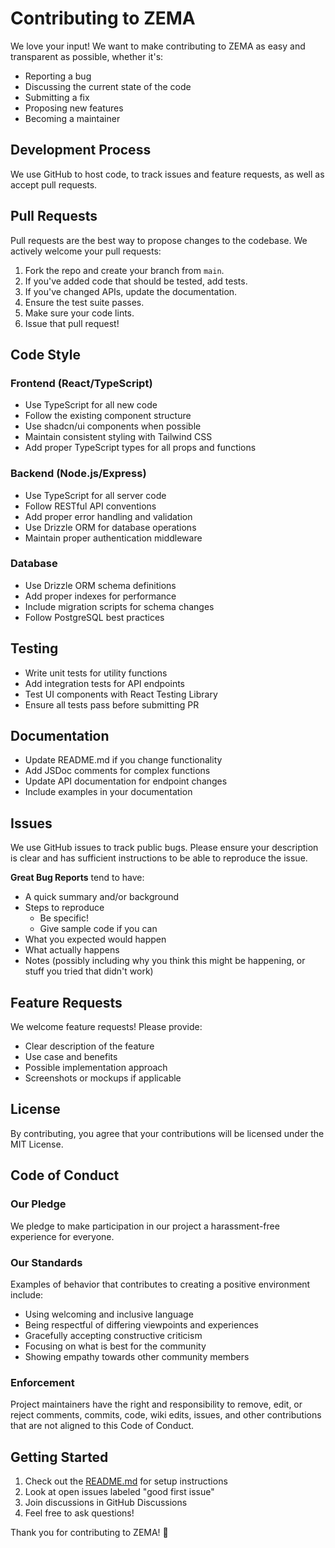 # Contributing to ZEMA

We love your input! We want to make contributing to ZEMA as easy and transparent as possible, whether it's:

- Reporting a bug
- Discussing the current state of the code
- Submitting a fix
- Proposing new features
- Becoming a maintainer

## Development Process

We use GitHub to host code, to track issues and feature requests, as well as accept pull requests.

## Pull Requests

Pull requests are the best way to propose changes to the codebase. We actively welcome your pull requests:

1. Fork the repo and create your branch from `main`.
2. If you've added code that should be tested, add tests.
3. If you've changed APIs, update the documentation.
4. Ensure the test suite passes.
5. Make sure your code lints.
6. Issue that pull request!

## Code Style

### Frontend (React/TypeScript)
- Use TypeScript for all new code
- Follow the existing component structure
- Use shadcn/ui components when possible
- Maintain consistent styling with Tailwind CSS
- Add proper TypeScript types for all props and functions

### Backend (Node.js/Express)
- Use TypeScript for all server code
- Follow RESTful API conventions
- Add proper error handling and validation
- Use Drizzle ORM for database operations
- Maintain proper authentication middleware

### Database
- Use Drizzle ORM schema definitions
- Add proper indexes for performance
- Include migration scripts for schema changes
- Follow PostgreSQL best practices

## Testing

- Write unit tests for utility functions
- Add integration tests for API endpoints
- Test UI components with React Testing Library
- Ensure all tests pass before submitting PR

## Documentation

- Update README.md if you change functionality
- Add JSDoc comments for complex functions
- Update API documentation for endpoint changes
- Include examples in your documentation

## Issues

We use GitHub issues to track public bugs. Please ensure your description is
clear and has sufficient instructions to be able to reproduce the issue.

**Great Bug Reports** tend to have:

- A quick summary and/or background
- Steps to reproduce
  - Be specific!
  - Give sample code if you can
- What you expected would happen
- What actually happens
- Notes (possibly including why you think this might be happening, or stuff you tried that didn't work)

## Feature Requests

We welcome feature requests! Please provide:

- Clear description of the feature
- Use case and benefits
- Possible implementation approach
- Screenshots or mockups if applicable

## License

By contributing, you agree that your contributions will be licensed under the MIT License.

## Code of Conduct

### Our Pledge

We pledge to make participation in our project a harassment-free experience for everyone.

### Our Standards

Examples of behavior that contributes to creating a positive environment include:

- Using welcoming and inclusive language
- Being respectful of differing viewpoints and experiences
- Gracefully accepting constructive criticism
- Focusing on what is best for the community
- Showing empathy towards other community members

### Enforcement

Project maintainers have the right and responsibility to remove, edit, or reject comments, commits, code, wiki edits, issues, and other contributions that are not aligned to this Code of Conduct.

## Getting Started

1. Check out the [README.md](README.md) for setup instructions
2. Look at open issues labeled "good first issue"
3. Join discussions in GitHub Discussions
4. Feel free to ask questions!

Thank you for contributing to ZEMA! 🚀